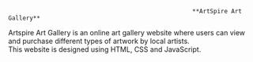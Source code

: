                                                         **ArtSpire Art Gallery**                                                                                                                                                                                              
Artspire Art Gallery is an online art gallery website where users can view and purchase different types of artwork by local artists.                                                              
This website is designed using HTML, CSS and JavaScript.
